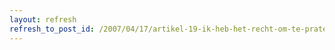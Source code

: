 ```yaml
---
layout: refresh
refresh_to_post_id: /2007/04/17/artikel-19-ik-heb-het-recht-om-te-praten-dus-ik-zal-praten
---
```

